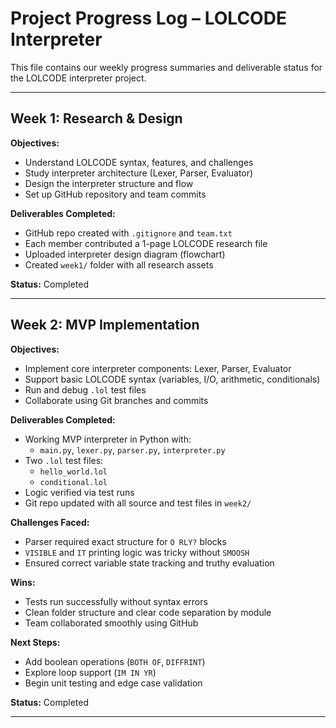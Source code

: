 # Project Progress Log – LOLCODE Interpreter

This file contains our weekly progress summaries and deliverable status for the LOLCODE interpreter project.

---

## Week 1: Research & Design

**Objectives:**
- Understand LOLCODE syntax, features, and challenges
- Study interpreter architecture (Lexer, Parser, Evaluator)
- Design the interpreter structure and flow
- Set up GitHub repository and team commits

**Deliverables Completed:**
- GitHub repo created with `.gitignore` and `team.txt`
- Each member contributed a 1-page LOLCODE research file
- Uploaded interpreter design diagram (flowchart)
- Created `week1/` folder with all research assets

**Status:** Completed

---

## Week 2: MVP Implementation

**Objectives:**
- Implement core interpreter components: Lexer, Parser, Evaluator
- Support basic LOLCODE syntax (variables, I/O, arithmetic, conditionals)
- Run and debug `.lol` test files
- Collaborate using Git branches and commits

**Deliverables Completed:**
- Working MVP interpreter in Python with:
  - `main.py`, `lexer.py`, `parser.py`, `interpreter.py`
- Two `.lol` test files:
  - `hello_world.lol`
  - `conditional.lol`
- Logic verified via test runs
- Git repo updated with all source and test files in `week2/`

**Challenges Faced:**
- Parser required exact structure for `O RLY?` blocks
- `VISIBLE` and `IT` printing logic was tricky without `SMOOSH`
- Ensured correct variable state tracking and truthy evaluation

**Wins:**
- Tests run successfully without syntax errors
- Clean folder structure and clear code separation by module
- Team collaborated smoothly using GitHub

**Next Steps:**
- Add boolean operations (`BOTH OF`, `DIFFRINT`)
- Explore loop support (`IM IN YR`)
- Begin unit testing and edge case validation

**Status:** Completed

---

